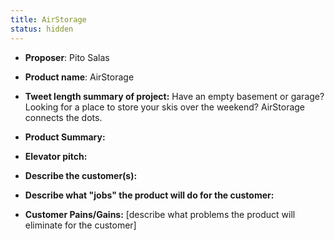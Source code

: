 ```yaml
---
title: AirStorage
status: hidden
---
```

* **Proposer**: Pito Salas 

* **Product name**: AirStorage

* **Tweet length summary of project:** Have an empty basement or garage? Looking for a place to store your skis over the weekend? AirStorage connects the dots.

* **Product Summary:** 

* **Elevator pitch:** 

* **Describe the customer(s):** 

* **Describe what "jobs" the product will do for the customer:**

* **Customer Pains/Gains:** \[describe what problems the product will eliminate for the customer\]
